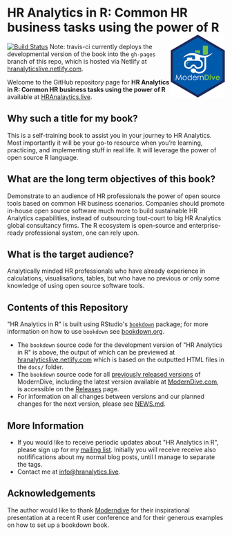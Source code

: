 # HR Analytics in R: Common HR business tasks using the power of R <img src="images/hex_blue_text.png" align="right" width=125 />

[![Build Status](https://travis-ci.org//Hendrik147/HR_Analytics_in_R_book.svg?branch=master)](https://travis-ci.org//Hendrik147/HR_Analytics_in_R_book) Note: travis-ci currently deploys the developmental version of the book into the `gh-pages` branch of this repo, which is hosted via Netlify at [hranalyticslive.netlify.com](https://hranalyicslive.netlify.com).

Welcome to the GitHub repository page for **HR Analytics in R: Common HR business tasks using the power of R** available at [HRAnalaytics.live](https://hranalytics.live/book/). 


## Why such a title for my book?

This is a self-training book to assist you in your journey to HR Analytics. Most importantly it will be your go-to resource when you’re learning, practicing, and implementing stuff in real life. It will leverage the power of open source R language.

## What are the long term objectives of this book?

Demonstrate to an audience of HR professionals the power of open source tools based on common HR business scenarios. Companies should promote in-house open source software much more to build sustainable HR Analytics capabilities, instead of outsourcing tout-court to big HR Analytics global consultancy firms. The R ecosystem is open-source and enterprise-ready professional system, one can rely upon.

## What is the target audience?

Analytically minded HR professionals who have already experience in calculations, visualisations, tables, but who have no previous or only some knowledge of using open source software tools.

## Contents of this Repository

"HR Analytics in R" is built using RStudio's [`bookdown`](https://www.rstudio.com/resources/webinars/introducing-bookdown/) package; for more information on how to use `bookdown` see [bookdown.org](https://bookdown.org/).

* The `bookdown` source code for the development version of "HR Analytics in R" is above, the output of which can be previewed at [hranalyticslive.netlify.com](https://hranalyticslive.netlify.com) which is based on the outputted HTML files in the `docs/` folder.
* The `bookdown` source code for all [previously released versions](https://moderndive.com/index.html#about-book) of ModernDive, including the latest version available at [ModernDive.com](https://moderndive.com/), is accessible on the [Releases](https://github.com/Hendrik147/HR_Analytics_in_R_book/releases) page.
* For information on all changes between versions and our planned changes for the next version, please see [NEWS.md](https://github.com//Hendrik147/HR_Analytics_in_R_book/blob/master/NEWS.md).


## More Information

* If you would like to receive periodic updates about "HR Analytics in R", please sign up for my [mailing list](https://hranalytics.live/signup/). Initially you will receive receive also notififications about my normal blog posts, until I manage to separate the tags.
* Contact me at [info@hranalytics.live](mailto:info@hranalytics.live).
<!--* I am on Twitter at [h_feddersen](https://twitter.com/h_feddersen).-->


## Acknowledgements

The author would like to thank [Moderndive](https://github.com/moderndive/moderndive_book) for their inspirational presentation at a recent R user conference and for their generous examples on how to set up a bookdown book.
